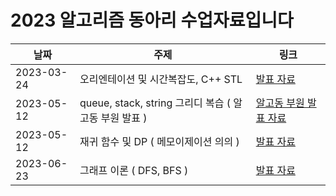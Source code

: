 # 2023 알고리즘 동아리 수업자료입니다

| 날짜 | 주제 | 링크 |
| --- | --- | --- |
| 2023-03-24 | 오리엔테이션 및 시간복잡도, C++ STL | [발표 자료](https://github.com/s53809/AlgorithmClub/blob/main/1%ED%9A%8C%EC%B0%A8/%EC%95%8C%EA%B3%A0%EB%A6%AC%EC%A6%98%20%EB%8F%99%EC%95%84%EB%A6%AC%201%ED%9A%8C%EC%B0%A8.pdf) |
| 2023-05-12 | queue, stack, string 그리디 복습 ( 알고동 부원 발표 ) | [알고동 부원 발표 자료](https://github.com/s53809/AlgorithmClub/tree/main/1%ED%9A%8C%EC%B0%A8/%ED%95%99%EC%83%9D%EB%B0%9C%ED%91%9C%EC%9E%90%EB%A3%8C) |
| 2023-05-12 | 재귀 함수 및 DP ( 메모이제이션 의의 ) | [발표 자료](https://github.com/s53809/AlgorithmClub/blob/main/2%ED%9A%8C%EC%B0%A8/%EC%95%8C%EA%B3%A0%EB%8F%992%EC%B0%A8%EC%8B%9C.pdf) |
| 2023-06-23 | 그래프 이론 ( DFS, BFS ) | [발표 자료](https://github.com/s53809/AlgorithmClub/blob/main/3%ED%9A%8C%EC%B0%A8/%EA%B7%B8%EB%9E%98%ED%94%84%20%EC%9D%B4%EB%A1%A0.pdf) |
